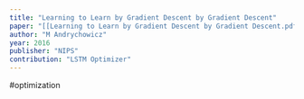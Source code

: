 ```yaml
---
title: "Learning to Learn by Gradient Descent by Gradient Descent"
paper: "[[Learning to Learn by Gradient Descent by Gradient Descent.pdf]]"
author: "M Andrychowicz"
year: 2016
publisher: "NIPS"
contribution: "LSTM Optimizer"
---
```

#optimization 
